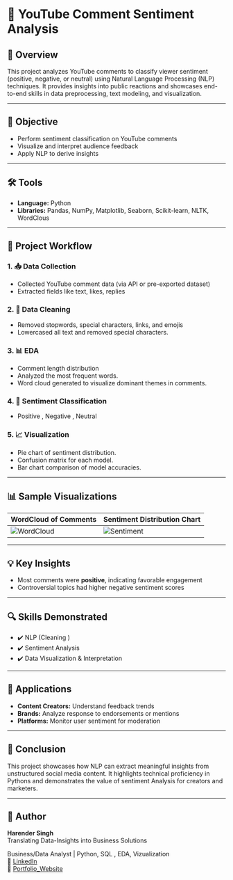 # 🎥 YouTube Comment Sentiment Analysis

## 📌 Overview

This project analyzes YouTube comments to classify viewer sentiment (positive, negative, or neutral) using Natural Language Processing (NLP) techniques. It provides insights into public reactions and showcases end-to-end skills in data preprocessing, text modeling, and visualization.

---

## 🎯 Objective

- Perform sentiment classification on YouTube comments
- Visualize and interpret audience feedback
- Apply NLP to derive insights

---

## 🛠️ Tools 

- **Language:** Python
- **Libraries:** Pandas, NumPy, Matplotlib, Seaborn, Scikit-learn, NLTK, WordClous
  
---

## 📂 Project Workflow

### 1. 📥 Data Collection
- Collected YouTube comment data (via API or pre-exported dataset)
- Extracted fields like text, likes, replies

### 2. 🧹 Data Cleaning
- Removed stopwords, special characters, links, and emojis
- Lowercased all text and removed special characters.

### 3. 📊 EDA 
- Comment length distribution
- Analyzed the most frequent words.
- Word cloud generated to visualize dominant themes in comments.

### 4. 🧠 Sentiment Classification
- Positive , Negative , Neutral

### 5. 📈 Visualization
- Pie chart of sentiment distribution.
- Confusion matrix for each model.
- Bar chart comparison of model accuracies.

---

## 📊 Sample Visualizations

| WordCloud of Comments | Sentiment Distribution Chart |
|-------------------------------|----------------------------------|
| ![WordCloud](https://i.postimg.cc/Gtwqtc6F/1.png) | ![Sentiment](https://i.postimg.cc/ZnWJczcD/7.png) |

---

## 💡 Key Insights

- Most comments were **positive**, indicating favorable engagement
- Controversial topics had higher negative sentiment scores

---

## 🔍 Skills Demonstrated

- ✔️ NLP (Cleaning )
- ✔️ Sentiment Analysis
- ✔️ Data Visualization & Interpretation

---

## 🧠 Applications

- **Content Creators:** Understand feedback trends
- **Brands:** Analyze response to endorsements or mentions
- **Platforms:** Monitor user sentiment for moderation

---

## 📌 Conclusion

This project showcases how NLP  can extract meaningful insights from unstructured social media content. It highlights technical proficiency in Pythons and demonstrates the value of sentiment Analysis  for creators and marketers.

---

## 🚀 Author

**Harender Singh**  
Translating Data-Insights into Business Solutions

Business/Data Analyst | Python, SQL , EDA, Vizualization  
🔗 [LinkedIn](www.linkedin.com/in/harender-singh-d90)  
🔗 [Portfolio_Website](https://www.datascienceportfol.io/harendrawork8)
